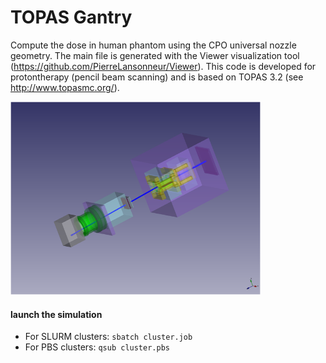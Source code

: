 # TOPAS Gantry
Compute the dose in human phantom using the CPO universal nozzle geometry. The main file is generated with the Viewer visualization tool (https://github.com/PierreLansonneur/Viewer). This code is developed for protontherapy (pencil beam scanning) and is based on TOPAS 3.2 (see http://www.topasmc.org/).

<img src="https://github.com/PierreLansonneur/TOPAS_Gantry/blob/master/output/Picture1.png" width="400" />

#### launch the simulation 
- For SLURM clusters:     `sbatch cluster.job`
- For PBS clusters:        `qsub cluster.pbs`
